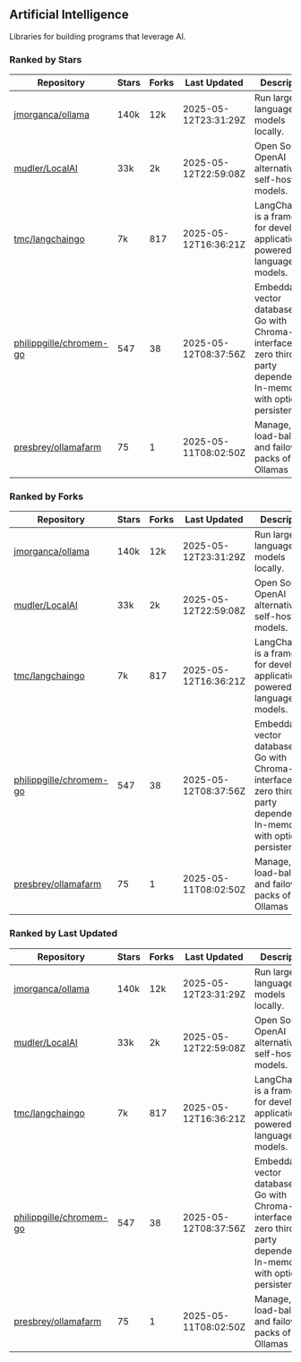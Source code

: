 ## Artificial Intelligence

Libraries for building programs that leverage AI.

### Ranked by Stars

| Repository | Stars | Forks | Last Updated | Description | 
|------------|-------|-------|--------------|-------------|
| [jmorganca/ollama](https://github.com/jmorganca/ollama) | 140k | 12k | 2025-05-12T23:31:29Z |  Run large language models locally. |
| [mudler/LocalAI](https://github.com/mudler/LocalAI) | 33k | 2k | 2025-05-12T22:59:08Z |  Open Source OpenAI alternative, self-host AI models. |
| [tmc/langchaingo](https://github.com/tmc/langchaingo) | 7k | 817 | 2025-05-12T16:36:21Z |  LangChainGo is a framework for developing applications powered by language models. |
| [philippgille/chromem-go](https://github.com/philippgille/chromem-go) | 547 | 38 | 2025-05-12T08:37:56Z |  Embeddable vector database for Go with Chroma-like interface and zero third-party dependencies. In-memory with optional persistence. |
| [presbrey/ollamafarm](https://github.com/presbrey/ollamafarm) | 75 | 1 | 2025-05-11T08:02:50Z |  Manage, load-balance, and failover packs of Ollamas |

### Ranked by Forks

| Repository | Stars | Forks | Last Updated | Description | 
|------------|-------|-------|--------------|-------------|
| [jmorganca/ollama](https://github.com/jmorganca/ollama) | 140k | 12k | 2025-05-12T23:31:29Z |  Run large language models locally. |
| [mudler/LocalAI](https://github.com/mudler/LocalAI) | 33k | 2k | 2025-05-12T22:59:08Z |  Open Source OpenAI alternative, self-host AI models. |
| [tmc/langchaingo](https://github.com/tmc/langchaingo) | 7k | 817 | 2025-05-12T16:36:21Z |  LangChainGo is a framework for developing applications powered by language models. |
| [philippgille/chromem-go](https://github.com/philippgille/chromem-go) | 547 | 38 | 2025-05-12T08:37:56Z |  Embeddable vector database for Go with Chroma-like interface and zero third-party dependencies. In-memory with optional persistence. |
| [presbrey/ollamafarm](https://github.com/presbrey/ollamafarm) | 75 | 1 | 2025-05-11T08:02:50Z |  Manage, load-balance, and failover packs of Ollamas |

### Ranked by Last Updated

| Repository | Stars | Forks | Last Updated | Description | 
|------------|-------|-------|--------------|-------------|
| [jmorganca/ollama](https://github.com/jmorganca/ollama) | 140k | 12k | 2025-05-12T23:31:29Z |  Run large language models locally. |
| [mudler/LocalAI](https://github.com/mudler/LocalAI) | 33k | 2k | 2025-05-12T22:59:08Z |  Open Source OpenAI alternative, self-host AI models. |
| [tmc/langchaingo](https://github.com/tmc/langchaingo) | 7k | 817 | 2025-05-12T16:36:21Z |  LangChainGo is a framework for developing applications powered by language models. |
| [philippgille/chromem-go](https://github.com/philippgille/chromem-go) | 547 | 38 | 2025-05-12T08:37:56Z |  Embeddable vector database for Go with Chroma-like interface and zero third-party dependencies. In-memory with optional persistence. |
| [presbrey/ollamafarm](https://github.com/presbrey/ollamafarm) | 75 | 1 | 2025-05-11T08:02:50Z |  Manage, load-balance, and failover packs of Ollamas |


